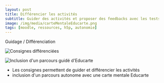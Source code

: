 ```yaml
---
layout: post
title: Différencier les activités
subtitle: Guider des activités et proposer des feedbacks avec les tests et les leçons de Moodle
image: /img/media/carteMentaleEducarte.png
tags: [moodle, ressources, h5p, autonomie]
---
```


Guidage / Différenciation

![Consignes différenciées](./media/guidage.png)

![Inclusion d'un parcours guidé d'Educarte](./media/guidage2.png)

  - Les consignes permettent de guider et différencier les activités
  - inclusion d'un parcours autonome avec une carte mentale Educarte
